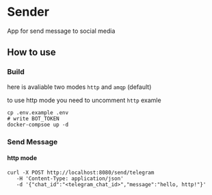 # Sender
App for send message to social media
## How to use
### Build
here is avaliable two modes `http` and `amqp` (default)

to use http mode you need to uncomment `http` examle 
```
cp .env.example .env
# write BOT_TOKEN 
docker-compsoe up -d
```

### Send Message
#### http mode
```
curl -X POST http://localhost:8080/send/telegram 
   -H 'Content-Type: application/json'
   -d '{"chat_id":"<telegram_chat_id>","message":"hello, http!"}'
```
